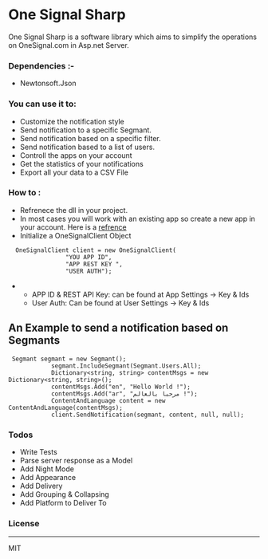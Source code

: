 # One Signal Sharp

One Signal Sharp is a software library which aims to simplify the operations on OneSignal.com in Asp.net Server.

### Dependencies :-
  - Newtonsoft.Json

### You can use it to:
  - Customize the notification style
  - Send notification to a specific Segmant.
  - Send notification based on a specific filter.
  - Send notification based to a list of users.
  - Controll the apps on your account
  - Get the statistics of your notifications
  - Export all your data to a CSV File
### How to :
  - Refrenece the dll in your project.
  -  In most cases you will work with an existing app so create a new app in your account. Here is a [refrence]( https://documentation.onesignal.com/docs/mobile-sdk-setup)
  -  Initialize a OneSignalClient Object
```
  OneSignalClient client = new OneSignalClient(
                "YOU APP ID",
                "APP REST KEY ",
                "USER AUTH");
```
-  - APP ID & REST API Key: can be found at App Settings -> Key & Ids
   - User Auth: Can be found at User Settings -> Key & Ids

## An Example to send a notification based on Segmants
```
 Segmant segmant = new Segmant();
            segmant.IncludeSegmant(Segmant.Users.All);
            Dictionary<string, string> contentMsgs = new Dictionary<string, string>();
            contentMsgs.Add("en", "Hello World !");
            contentMsgs.Add("ar", "مرحبا بالعالم !");
            ContentAndLanguage content = new ContentAndLanguage(contentMsgs);           
            client.SendNotification(segmant, content, null, null);
```
### Todos

 - Write Tests
 - Parse server response as a Model
 - Add Night Mode
 - Add Appearance
 - Add Delivery
 - Add Grouping & Collapsing
 - Add Platform to Deliver To
 
### License
----
MIT



